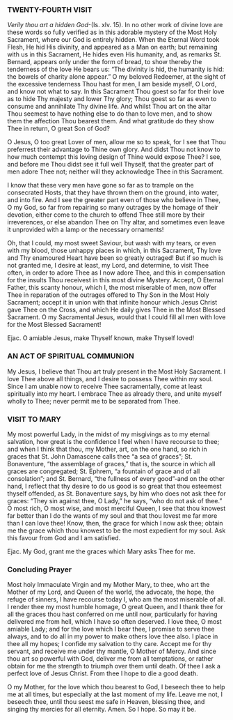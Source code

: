 
### TWENTY-FOURTH VISIT

_Verily thou art a hidden God_-(Is. xlv. 15). In no other work of divine love are these words so fully verified as in this adorable mystery of the Most Holy Sacrament, where our God is entirely hidden. When the Eternal Word took Flesh, He hid His divinity, and appeared as a Man on earth; but remaining with us in this Sacrament, He hides even His humanity, and, as remarks St. Bernard, appears only under the form of bread, to show thereby the tenderness of the love He bears us: “The divinity is hid, the humanity is hid: the bowels of charity alone appear.” O my beloved Redeemer, at the sight of the excessive tenderness Thou hast for men, I am beside myself, O Lord, and know not what to say. In this Sacrament Thou goest so far for their love as to hide Thy majesty and lower Thy glory; Thou goest so far as even to consume and annihilate Thy divine life. And whilst Thou art on the altar Thou seemest to have nothing else to do than to love men, and to show them the affection Thou bearest them. And what gratitude do they show Thee in return, O great Son of God?

O Jesus, O too great Lover of men, allow me so to speak, for I see that Thou preferrest their advantage to Thine own glory. And didst Thou not know to how much contempt this loving design of Thine would expose Thee? I see, and before me Thou didst see it full well Thyself, that the greater part of men adore Thee not; neither will they acknowledge Thee in this Sacrament.

I know that these very men have gone so far as to trample on the consecrated Hosts, that they have thrown them on the ground, into water, and into fire. And I see the greater part even of those who believe in Thee, O my God, so far from repairing so many outrages by the homage of their devotion, either come to the church to offend Thee still more by their irreverences, or else abandon Thee on Thy altar, and sometimes even leave it unprovided with a lamp or the necessary ornaments!

Oh, that I could, my most sweet Saviour, but wash with my tears, or even with my blood, those unhappy places in which, in this Sacrament, Thy love and Thy enamoured Heart have been so greatly outraged! But if so much is not granted me, I desire at least, my Lord, and determine, to visit Thee often, in order to adore Thee as I now adore Thee, and this in compensation for the insults Thou receivest in this most divine Mystery. Accept, O Eternal Father, this scanty honour, which I, the most miserable of men, now offer Thee in reparation of the outrages offered to Thy Son in the Most Holy Sacrament; accept it in union with that infinite honour which Jesus Christ gave Thee on the Cross, and which He daily gives Thee in the Most Blessed Sacrament. O my Sacramental Jesus, would that I could fill all men with love for the Most Blessed Sacrament!

Ejac. O amiable Jesus, make Thyself known, make Thyself loved!

### AN ACT OF SPIRITUAL COMMUNION

My Jesus, I believe that Thou art truly present in the Most Holy Sacrament. I love Thee above all things, and I desire to possess Thee within my soul. Since I am unable now to receive Thee sacramentally, come at least spiritually into my heart. I embrace Thee as already there, and unite myself wholly to Thee; never permit me to be separated from Thee.

### VISIT TO MARY

My most powerful Lady, in the midst of my misgivings as to my eternal salvation, how great is the confidence I feel when I have recourse to thee; and when I think that thou, my Mother, art, on the one hand, so rich in graces that St. John Damascene calls thee “a sea of graces”; St. Bonaventure, “the assemblage of graces,” that is, the source in which all graces are congregated; St. Ephrem, “a fountain of grace and of all consolation”; and St. Bernard, “the fullness of every good”-and on the other hand, I reflect that thy desire to do us good is so great that thou esteemest thyself offended, as St. Bonaventure says, by him who does not ask thee for graces: “They sin against thee, O Lady,” he says, “who do not ask of thee.” O most rich, O most wise, and most merciful Queen, I see that thou knowest far better than I do the wants of my soul and that thou lovest me far more than I can love thee! Know, then, the grace for which I now ask thee; obtain me the grace which thou knowest to be the most expedient for my soul. Ask this favour from God and I am satisfied.

Ejac. My God, grant me the graces which Mary asks Thee for me.

### Concluding Prayer

Most holy Immaculate Virgin and my Mother Mary, to thee, who art the Mother of my Lord, and Queen of the world, the advocate, the hope, the refuge of sinners, I have recourse today I, who am the most miserable of all. I render thee my most humble homage, O great Queen, and I thank thee for all the graces thou hast conferred on me until now, particularly for having delivered me from hell, which I have so often deserved. I love thee, O most amiable Lady; and for the love which I bear thee, I promise to serve thee always, and to do all in my power to make others love thee also. I place in thee all my hopes; I confide my salvation to thy care. Accept me for thy servant, and receive me under thy mantle, O Mother of Mercy. And since thou art so powerful with God, deliver me from all temptations, or rather obtain for me the strength to triumph over them until death. Of thee I ask a perfect love of Jesus Christ. From thee I hope to die a good death.

O my Mother, for the love which thou bearest to God, I beseech thee to help me at all times, but especially at the last moment of my life. Leave me not, I beseech thee, until thou seest me safe in Heaven, blessing thee, and singing thy mercies for all eternity. Amen. So I hope. So may it be.

